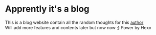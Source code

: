 # Apprently it's a blog
This is a blog website contain all the random thoughts for this [author](https://github.com/jameszu)
<br>Will add more features and contents later but now now ;)
Power by Hexo